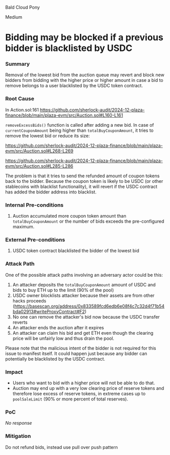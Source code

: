 Bald Cloud Pony

Medium

# Bidding may be blocked if a previous bidder is blacklisted by USDC

### Summary

Removal of the lowest bid from the auction queue may revert and block new bidders from bidding with the higher price or higher amount in case a bid to remove belongs to a user blacklisted by the USDC token contract.

### Root Cause

In Action.sol:161
https://github.com/sherlock-audit/2024-12-plaza-finance/blob/main/plaza-evm/src/Auction.sol#L160-L161

`removeExcessBids()` function is called after adding a new bid. In case of `currentCouponAmount` being higher than `totalBuyCouponAmount`, it tries to remove the lowest bid or reduce its size:

https://github.com/sherlock-audit/2024-12-plaza-finance/blob/main/plaza-evm/src/Auction.sol#L268-L269

https://github.com/sherlock-audit/2024-12-plaza-finance/blob/main/plaza-evm/src/Auction.sol#L285-L286

The problem is that it tries to send the refunded amount of coupon tokens back to the bidder. Because the coupon token is likely to be USDC (or other stablecoins with blacklist functionality), it will revert if the USDC contract has added the bidder address into blacklist.

### Internal Pre-conditions

1. Auction accumulated more coupon token amount than `totalBuyCouponAmount` or the number of bids exceeds the pre-configured maximum.

### External Pre-conditions

1. USDC token contract blacklisted the bidder of the lowest bid

### Attack Path

One of the possible attack paths involving an adversary actor could be this:
1. An attacker deposits the `totalBuyCouponAmount` amount of USDC and bids to buy ETH up to the limit (90% of the pool)
2. USDC owner blocklists attacker because their assets are from other hacks proceeds (https://basescan.org/address/0x833589fcd6edb6e08f4c7c32d4f71b54bda02913#writeProxyContract#F2)
3. No one can remove the attacker's bid now because the USDC transfer reverts
4. An attacker ends the auction after it expires
5. An attacker can claim his bid and get ETH even though the clearing price will be unfairly low and thus drain the pool.

Please note that the malicious intent of the bidder is not required for this issue to manifest itself. It could happen just because any bidder can potentially be blacklisted by the USDC contract.

### Impact

* Users who want to bid with a higher price will not be able to do that.
* Auction may end up with a very low clearing price of reserve tokens and therefore lose excess of reserve tokens, in extreme cases up to `poolSaleLimit` (90% or more percent of total reserves).

### PoC

_No response_

### Mitigation

Do not refund bids, instead use pull over push pattern